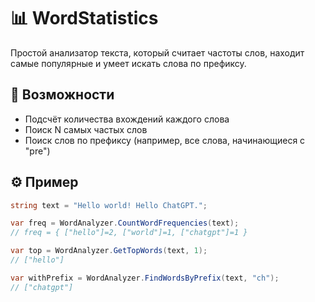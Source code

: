 # 📊 WordStatistics

Простой анализатор текста, который считает частоты слов, находит самые популярные и умеет искать слова по префиксу.

## 🧠 Возможности

- Подсчёт количества вхождений каждого слова
- Поиск N самых частых слов
- Поиск слов по префиксу (например, все слова, начинающиеся с "pre")

## ⚙️ Пример

```csharp
string text = "Hello world! Hello ChatGPT.";

var freq = WordAnalyzer.CountWordFrequencies(text);
// freq = { ["hello"]=2, ["world"]=1, ["chatgpt"]=1 }

var top = WordAnalyzer.GetTopWords(text, 1);
// ["hello"]

var withPrefix = WordAnalyzer.FindWordsByPrefix(text, "ch");
// ["chatgpt"]
